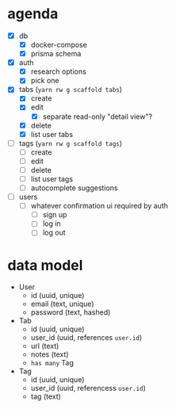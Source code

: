 # agenda

- [x] db
  - [x] docker-compose
  - [x] prisma schema
- [x] auth
  - [x] research options
  - [x] pick one
- [x] tabs (`yarn rw g scaffold tabs`)
  - [x] create
  - [x] edit
    - [x] separate read-only "detail view"?
  - [x] delete
  - [x] list user tabs
- [ ] tags (`yarn rw g scaffold tags`)
  - [ ] create
  - [ ] edit
  - [ ] delete
  - [ ] list user tags
  - [ ] autocomplete suggestions
- [ ] users
  - [ ] whatever confirmation ui required by auth
    - [ ] sign up
    - [ ] log in
    - [ ] log out

# data model

- User
  - id (uuid, unique)
  - email (text, unique)
  - password (text, hashed)
- Tab
  - id (uuid, unique)
  - user_id (uuid, references `user.id`)
  - url (text)
  - notes (text)
  - `has many` Tag
- Tag
  - id (uuid, unique)
  - user_id (uuid, referencess `user.id`)
  - tag (text)

